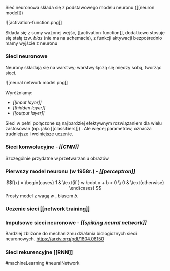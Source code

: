 Sieć neuronowa składa się z podstawowego modelu neuronu ([[neuron model]])

![[activation-function.png]]

Składa się z sumy ważonej wejść, [[activation function]], dodatkowo stosuje się stałą tzw. *bias* (nie ma na schemacie), z funkcji aktywacji bezpośrednio mamy wyjście z neuronu

### Sieci neuronowe

Neurony składają się na warstwy; warstwy łączą się między sobą, tworząc sieci.

![[neural network model.png]]

Wyróżniamy:
- *[[input layer]]*
- *[[hidden layer]]*
- *[[output layer]]*

Sieci w pełni połączone są najbardziej efektywnym rozwiązaniem dla wielu zastosowań (np. jako [[classifiers]]) .
Ale więcej parametrów, oznacza trudniejsze i wolniejsze uczenie.

### Sieci konwolucyjne - *[[CNN]]*

Szczególnie przydatne w przetwarzaniu obrazów


### Pierwszy model neuronu (w 1958r.) - *[[perceptron]]*

$$f(x) =
\begin{cases} 
      1 & \text{if } w \cdot x + b > 0 \\
     0 & \text{otherwise} 
\end{cases}
$$
Prosty model z wagą $w$ , biasem $b$. 

### Uczenie sieci [[network training]]

### Impulsowe sieci neuronowe - *[[spiking neural network]]*
Bardziej zbliżone do mechanizmu działania biologicznych sieci neuronowych.
https://arxiv.org/pdf/1804.08150

### Sieci rekurencyjne [[RNN]]


#machineLearning #neuralNetwork